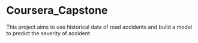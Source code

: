 # Coursera_Capstone
This project aims to use historical data of road accidents and build a model to predict the severity of accident
